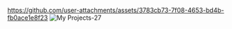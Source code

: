 https://github.com/user-attachments/assets/3783cb73-7f08-4653-bd4b-fb0ace1e8f23
![My Projects-27](https://github.com/user-attachments/assets/4bb5624a-4938-4e1d-8072-480000b2c591)




